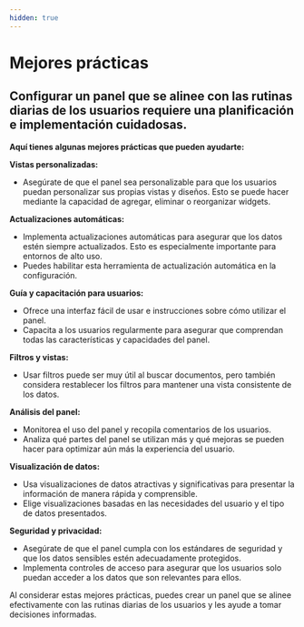 ```yaml
---
hidden: true
---
```


# Mejores prácticas

## Configurar un panel que se alinee con las rutinas diarias de los usuarios requiere una planificación e implementación cuidadosas.

**Aquí tienes algunas mejores prácticas que pueden ayudarte:**

**Vistas personalizadas:**

* Asegúrate de que el panel sea personalizable para que los usuarios puedan personalizar sus propias vistas y diseños. Esto se puede hacer mediante la capacidad de agregar, eliminar o reorganizar widgets.

**Actualizaciones automáticas:**

* Implementa actualizaciones automáticas para asegurar que los datos estén siempre actualizados. Esto es especialmente importante para entornos de alto uso.
* Puedes habilitar esta herramienta de actualización automática en la configuración.

**Guía y capacitación para usuarios:**

* Ofrece una interfaz fácil de usar e instrucciones sobre cómo utilizar el panel.
* Capacita a los usuarios regularmente para asegurar que comprendan todas las características y capacidades del panel.

**Filtros y vistas:**

* Usar filtros puede ser muy útil al buscar documentos, pero también considera restablecer los filtros para mantener una vista consistente de los datos.

**Análisis del panel:**

* Monitorea el uso del panel y recopila comentarios de los usuarios.
* Analiza qué partes del panel se utilizan más y qué mejoras se pueden hacer para optimizar aún más la experiencia del usuario.

**Visualización de datos:**

* Usa visualizaciones de datos atractivas y significativas para presentar la información de manera rápida y comprensible.
* Elige visualizaciones basadas en las necesidades del usuario y el tipo de datos presentados.

**Seguridad y privacidad:**

* Asegúrate de que el panel cumpla con los estándares de seguridad y que los datos sensibles estén adecuadamente protegidos.
* Implementa controles de acceso para asegurar que los usuarios solo puedan acceder a los datos que son relevantes para ellos.

Al considerar estas mejores prácticas, puedes crear un panel que se alinee efectivamente con las rutinas diarias de los usuarios y les ayude a tomar decisiones informadas.
